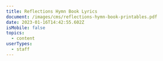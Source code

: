 ```yaml
---
title: Reflections Hymn Book Lyrics
document: /images/cms/reflections-hymn-book-printables.pdf
date: 2023-01-16T14:42:55.602Z
isMobile: false
topics:
  - content
userTypes:
  - staff
---
```

